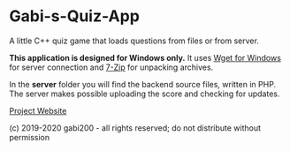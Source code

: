 # Gabi-s-Quiz-App
A little C++ quiz game that loads questions from files or from server.

**This application is designed for Windows only.** It uses [Wget for Windows](http://gnuwin32.sourceforge.net/packages/wget.htm) for server connection and [7-Zip](https://www.7-zip.org/) for unpacking archives.

In the **server** folder you will find the backend source files, written in PHP. The server makes possible uploading the score and checking for updates.

[Project Website](https://gabi-api.000webhostapp.com/quizapp)

(c) 2019-2020 gabi200 - all rights reserved; do not distribute without permission
